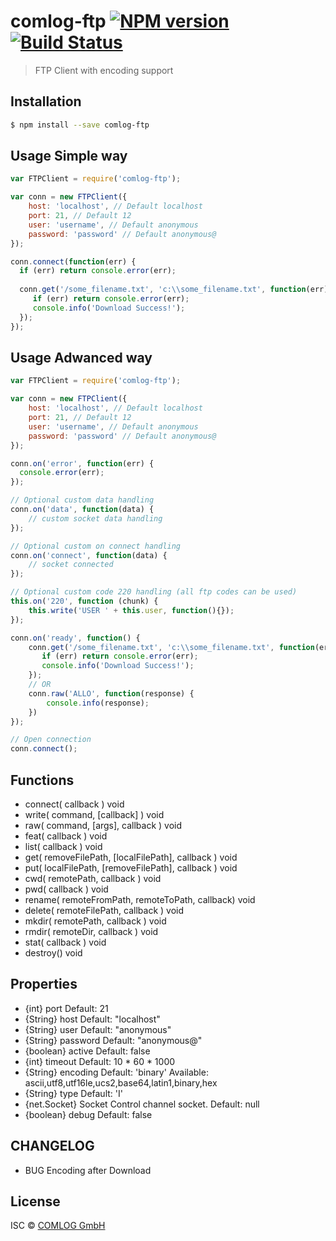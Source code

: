 # comlog-ftp [![NPM version](https://badge.fury.io/js/comlog-ftp.svg)](https://npmjs.org/package/comlog-ftp) [![Build Status](https://travis-ci.org/ar/comlog-ftp.svg?branch=master)](https://travis-ci.org/ar/comlog-ftp)

> FTP Client with encoding support

## Installation

```sh
$ npm install --save comlog-ftp
```

## Usage Simple way

```js
var FTPClient = require('comlog-ftp');

var conn = new FTPClient({
    host: 'localhost', // Default localhost
    port: 21, // Default 12
    user: 'username', // Default anonymous
    password: 'password' // Default anonymous@
});

conn.connect(function(err) {
  if (err) return console.error(err);
  
  conn.get('/some_filename.txt', 'c:\\some_filename.txt', function(err) {
     if (err) return console.error(err);
     console.info('Download Success!');
  });
});
````

## Usage Adwanced way
```js
var FTPClient = require('comlog-ftp');

var conn = new FTPClient({
    host: 'localhost', // Default localhost
    port: 21, // Default 12
    user: 'username', // Default anonymous
    password: 'password' // Default anonymous@
});

conn.on('error', function(err) {
  console.error(err);
});

// Optional custom data handling
conn.on('data', function(data) {
	// custom socket data handling
});

// Optional custom on connect handling
conn.on('connect', function(data) {
	// socket connected
});

// Optional custom code 220 handling (all ftp codes can be used)
this.on('220', function (chunk) {
    this.write('USER ' + this.user, function(){});
});

conn.on('ready', function() {
    conn.get('/some_filename.txt', 'c:\\some_filename.txt', function(err) {
       if (err) return console.error(err);
       console.info('Download Success!');
    });
    // OR
    conn.raw('ALLO', function(response) {
        console.info(response);
    })
});

// Open connection
conn.connect();
```

## Functions
 - connect( callback ) void
 - write( command, [callback] ) void
 - raw( command, [args], callback ) void
 - feat( callback ) void
 - list( callback ) void
 - get( removeFilePath, [localFilePath], callback ) void
 - put( localFilePath, [removeFilePath], callback ) void
 - cwd( remotePath, callback ) void
 - pwd( callback ) void
 - rename( remoteFromPath, remoteToPath, callback) void
 - delete( remoteFilePath, callback ) void
 - mkdir( remotePath, callback ) void
 - rmdir( remoteDir, callback ) void
 - stat( callback ) void
 - destroy() void

## Properties
 - {int} port Default: 21
 - {String} host Default: "localhost"
 - {String} user Default: "anonymous"
 - {String} password Default: "anonymous@"
 - {boolean} active Default: false
 - {int} timeout Default: 10 * 60 * 1000
 - {String} encoding Default: 'binary' Available: ascii,utf8,utf16le,ucs2,base64,latin1,binary,hex
 - {String} type Default: 'I'
 - {net.Socket} Socket Control channel socket. Default: null
 - {boolean} debug Default: false

## CHANGELOG
 - BUG Encoding after Download

## License

ISC © [COMLOG GmbH](http://www.comlog.org)
